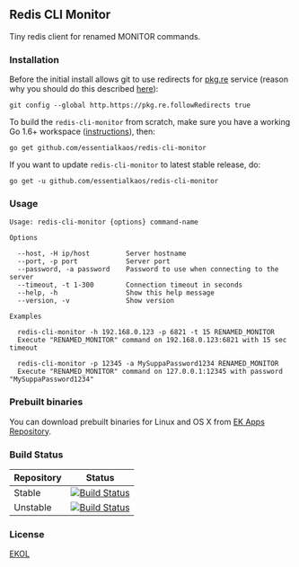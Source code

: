 ## Redis CLI Monitor

Tiny redis client for renamed MONITOR commands.

### Installation

Before the initial install allows git to use redirects for [pkg.re](https://github.com/essentialkaos/pkgre) service (reason why you should do this described [here](https://github.com/essentialkaos/pkgre#git-support)):

```
git config --global http.https://pkg.re.followRedirects true
```

To build the `redis-cli-monitor` from scratch, make sure you have a working Go 1.6+ workspace ([instructions](https://golang.org/doc/install)), then:

```
go get github.com/essentialkaos/redis-cli-monitor
```

If you want to update `redis-cli-monitor` to latest stable release, do:

```
go get -u github.com/essentialkaos/redis-cli-monitor
```

### Usage

```
Usage: redis-cli-monitor {options} command-name

Options

  --host, -H ip/host         Server hostname
  --port, -p port            Server port
  --password, -a password    Password to use when connecting to the server
  --timeout, -t 1-300        Connection timeout in seconds
  --help, -h                 Show this help message
  --version, -v              Show version

Examples

  redis-cli-monitor -h 192.168.0.123 -p 6821 -t 15 RENAMED_MONITOR
  Execute "RENAMED_MONITOR" command on 192.168.0.123:6821 with 15 sec timeout

  redis-cli-monitor -p 12345 -a MySuppaPassword1234 RENAMED_MONITOR
  Execute "RENAMED_MONITOR" command on 127.0.0.1:12345 with password "MySuppaPassword1234"

```

### Prebuilt binaries

You can download prebuilt binaries for Linux and OS X from [EK Apps Repository](https://apps.kaos.io/redis-cli-monitor/).

### Build Status

| Repository | Status |
|------------|--------|
| Stable | [![Build Status](https://travis-ci.org/essentialkaos/redis-cli-monitor.svg?branch=master)](https://travis-ci.org/essentialkaos/redis-cli-monitor) |
| Unstable | [![Build Status](https://travis-ci.org/essentialkaos/redis-cli-monitor.svg?branch=develop)](https://travis-ci.org/essentialkaos/redis-cli-monitor) |

### License

[EKOL](https://essentialkaos.com/ekol)
